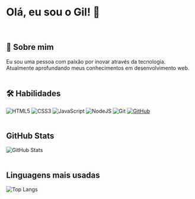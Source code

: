 
# Olá, eu sou o Gil! 👋
<br/>

## 🚀 Sobre mim
Eu sou uma pessoa com paixão por inovar através da tecnologia. Atualmente aprofundando meus conhecimentos em desenvolvimento web.
<br/>
<br/>

## 🛠 Habilidades

![HTML5](https://img.shields.io/badge/HTML5-E34F26?style=for-the-badge&logo=html5&logoColor=white) 
![CSS3](https://img.shields.io/badge/CSS3-1572B6?style=for-the-badge&logo=css3&logoColor=white)
![JavaScript](https://img.shields.io/badge/JavaScript-F7DF1E?style=for-the-badge&logo=javascript&logoColor=black)
![NodeJS](https://img.shields.io/badge/node.js-6DA55F?style=for-the-badge&logo=node.js&logoColor=white)
![Git](https://img.shields.io/badge/GIT-E44C30?style=for-the-badge&logo=git&logoColor=white)
[![GitHub](https://img.shields.io/badge/GitHub-100000?style=for-the-badge&logo=github&logoColor=white)](https://github.com/Olk-GG)
<br/>
<br/>

## GitHub Stats
![GitHub Stats](https://github-readme-stats.vercel.app/api?username=Olk-GG&theme=transparent&bg_color=000&border_color=30A3DC&show_icons=true&icon_color=30A3DC&title_color=E94D5F&text_color=FFF)
<br/>
<br/>

## Linguagens mais usadas
![Top Langs](https://github-readme-stats-git-masterrstaa-rickstaa.vercel.app/api/top-langs/?username=Olk-GG&layout=compact&bg_color=000&border_color=30A3DC&title_color=E94D5F&text_color=FFF)

